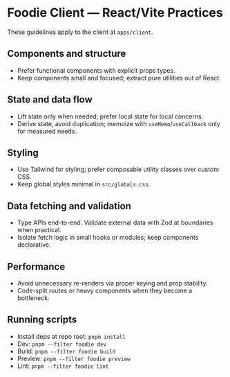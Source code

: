 # Foodie Client — React/Vite Practices

These guidelines apply to the client at `apps/client`.

## Components and structure

- Prefer functional components with explicit props types.
- Keep components small and focused; extract pure utilities out of React.

## State and data flow

- Lift state only when needed; prefer local state for local concerns.
- Derive state, avoid duplication; memoize with `useMemo`/`useCallback` only for measured needs.

## Styling

- Use Tailwind for styling; prefer composable utility classes over custom CSS.
- Keep global styles minimal in `src/globals.css`.

## Data fetching and validation

- Type APIs end-to-end. Validate external data with Zod at boundaries when practical.
- Isolate fetch logic in small hooks or modules; keep components declarative.

## Performance

- Avoid unnecessary re-renders via proper keying and prop stability.
- Code-split routes or heavy components when they become a bottleneck.

## Running scripts

- Install deps at repo root: `pnpm install`
- Dev: `pnpm --filter foodie dev`
- Build: `pnpm --filter foodie build`
- Preview: `pnpm --filter foodie preview`
- Lint: `pnpm --filter foodie lint`

